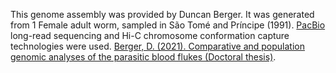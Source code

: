 This genome assembly was provided by Duncan Berger. It was generated from 1 Female adult worm, sampled in São Tomé and Príncipe (1991). [PacBio](https://www.pacb.com/) long-read sequencing and Hi-C chromosome conformation capture technologies were used. [Berger, D. (2021). Comparative and population genomic analyses of the parasitic blood flukes (Doctoral thesis)](https://doi.org/10.17863/CAM.86667).

